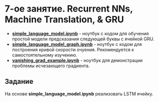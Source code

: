 7-ое занятие. Recurrent NNs, Machine Translation, & GRU
==========================

* [__simple_language_model.ipynb__](./7week/simple_language_model.ipynb) - ноутбук с кодом для обучения простой модели предсказания следующей буквы с ячейкой GRU.
* [__simple_language_model_graph.ipynb__](./7week/simple_language_model_graph.ipynb) - ноутбук с кодом для построения кривой скорости очуения. Рекомендуется к самостоятельному изучению.
* [__vanishing_grad_example.ipynb__](./7week/vanishing_grad_example.ipynb) - ноутбук для демонстрации проблемы исчезающего градиента.

## Задание 
На основе __simple_language_model.ipynb__ реализовать LSTM ячейку.